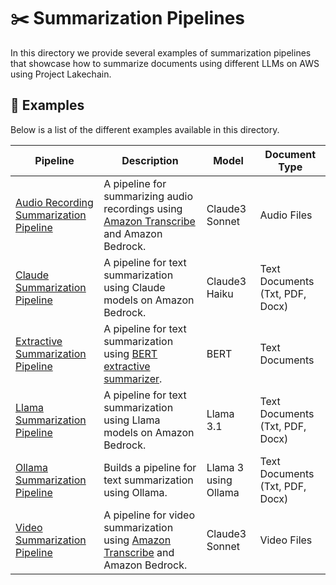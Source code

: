 # ✂️ Summarization Pipelines

In this directory we provide several examples of summarization pipelines that showcase how to summarize documents using different LLMs on AWS using Project Lakechain.

## 🌟 Examples

Below is a list of the different examples available in this directory.

Pipeline | Description | Model | Document Type
--- | --- | --- | ---
[Audio Recording Summarization Pipeline](audio-recording-summarization-pipeline) | A pipeline for summarizing audio recordings using [Amazon Transcribe](https://docs.aws.amazon.com/transcribe/latest/dg/what-is.html) and Amazon Bedrock. | Claude3 Sonnet | Audio Files
[Claude Summarization Pipeline](claude-summarization-pipeline) | A pipeline for text summarization using Claude models on Amazon Bedrock. | Claude3 Haiku | Text Documents (Txt, PDF, Docx)
[Extractive Summarization Pipeline](extractive-summarization-pipeline) | A pipeline for text summarization using [BERT extractive summarizer](https://pypi.org/project/bert-extractive-summarizer/). | BERT | Text Documents
[Llama Summarization Pipeline](llama-summarization-pipeline) | A pipeline for text summarization using Llama models on Amazon Bedrock. | Llama 3.1 | Text Documents (Txt, PDF, Docx)
[Ollama Summarization Pipeline](ollama-summarization-pipeline) | Builds a pipeline for text summarization using Ollama. | Llama 3 using Ollama | Text Documents (Txt, PDF, Docx)
[Video Summarization Pipeline](video-summarization-pipeline) | A pipeline for video summarization using [Amazon Transcribe](https://docs.aws.amazon.com/transcribe/latest/dg/what-is.html) and Amazon Bedrock. | Claude3 Sonnet | Video Files
